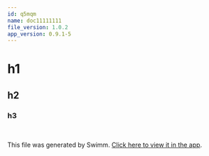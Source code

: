 ```yaml
---
id: q5mqm
name: doc11111111
file_version: 1.0.2
app_version: 0.9.1-5
---
```


# h1

## h2

### h3




<br/>

This file was generated by Swimm. [Click here to view it in the app](http://localhost:5000/repos/Z2l0aHViJTNBJTNBdDElM0ElM0FlcmFuLXN3aW1t/docs/q5mqm).